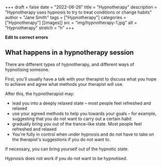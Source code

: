 +++ 
draft = false
date = "2022-06-26"
title = "Hypnotherapy"
description = "Hypnotherapy uses hypnosis to try to treat conditions or change habits"
author = "Jane Smith"
tags = ["Hypnotherapy"]
categories = ["Hypnotherapy"]
[[images]]
  src = "img/hypnotherapy-1.jpg"
  alt = "Hypnotherapy"
  stretch = "h"
+++

**Edit to correct errors**

## What happens in a hypnotherapy session

There are different types of hypnotherapy, and different ways of hypnotising someone.

First, you'll usually have a talk with your therapist to discuss what you hope to achieve and agree what methods your therapist will use.

After this, the hypnotherapist may:

* lead you into a deeply relaxed state – most people feel refreshed and relaxed
* use your agreed methods to help you towards your goals – for example, suggesting that you do not want to carry out a certain habit
* gradually bring you out of the trance-like state. Most people feel refreshed and relaxed
* You're fully in control when under hypnosis and do not have to take on the therapist's suggestions if you do not want to.

If necessary, you can bring yourself out of the hypnotic state.

Hypnosis does not work if you do not want to be hypnotised.